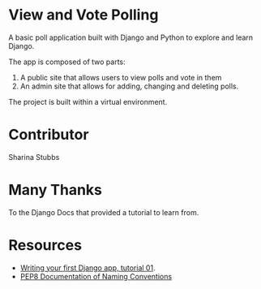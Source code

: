 # View and Vote Polling
A basic poll application built with Django and Python to explore and learn Django.

The app is composed of two parts:
1. A public site that allows users to view polls and vote in them
2. An admin site that allows for adding, changing and deleting polls.

The project is built within a virtual environment.

# Contributor
Sharina Stubbs

# Many Thanks
To the Django Docs that provided a tutorial to learn from.

# Resources
* [Writing your first Django app, tutorial 01](https://docs.djangoproject.com/en/3.0/intro/tutorial01/).
* [PEP8 Documentation of Naming Conventions](python.org/dev/pep-0008/#naming-conventions)